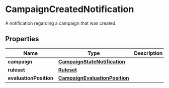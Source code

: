 

# CampaignCreatedNotification

A notification regarding a campaign that was created.
## Properties

Name | Type | Description | Notes
------------ | ------------- | ------------- | -------------
**campaign** | [**CampaignStateNotification**](CampaignStateNotification.md) |  | 
**ruleset** | [**Ruleset**](Ruleset.md) |  |  [optional]
**evaluationPosition** | [**CampaignEvaluationPosition**](CampaignEvaluationPosition.md) |  | 



